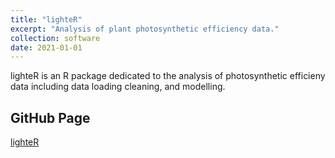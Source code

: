 ```yaml
---
title: "lighteR"
excerpt: "Analysis of plant photosynthetic efficiency data."
collection: software
date: 2021-01-01
---
```



lighteR is an R package dedicated to the analysis of photosynthetic efficieny data including data loading cleaning, and modelling. 

## GitHub Page

[lighteR](https://github.com/patrickCNMartin/lighteR)

